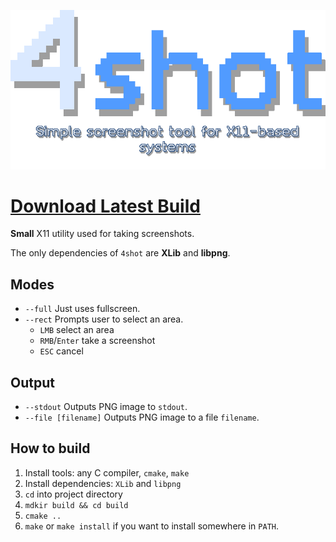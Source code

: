 <p align="center">
  <img src="4shot.png"/>
</p>

# [Download Latest Build](https://nightly.link/savfrom4/4shot/workflows/cmake-single-platform/main/4shot-latest.zip)

**Small** X11 utility used for taking screenshots.

The only dependencies of `4shot` are **XLib** and **libpng**.

## Modes
- `--full` Just uses fullscreen.
- `--rect` Prompts user to select an area.
    - `LMB` select an area
    - `RMB`/`Enter` take a screenshot
    - `ESC` cancel

## Output
- `--stdout` Outputs PNG image to `stdout`.
- `--file [filename]` Outputs PNG image to a file `filename`.

## How to build
1. Install tools: any C compiler, `cmake`, `make`
2. Install dependencies: `XLib` and `libpng`
3. `cd` into project directory
4. `mdkir build && cd build`
5. `cmake ..`
6. `make` or `make install` if you want to install somewhere in `PATH`.
